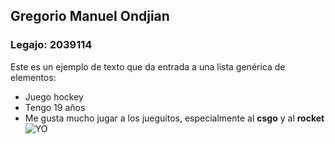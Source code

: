 ## Gregorio Manuel Ondjian
### Legajo: 2039114
Este es un ejemplo de texto que da entrada a una lista genérica de elementos:
- Juego hockey
- Tengo 19 años
- Me gusta mucho jugar a los jueguitos, especialmente al **csgo** y al **rocket**
![YO](https://user-images.githubusercontent.com/82954160/235030430-7a90fec8-476f-42c7-b979-14ae5a75a8ff.png)
